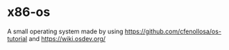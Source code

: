 # x86-os
A small operating system made by using https://github.com/cfenollosa/os-tutorial and https://wiki.osdev.org/
